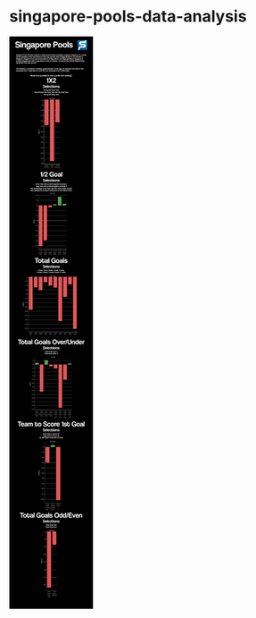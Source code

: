 # singapore-pools-data-analysis
![Graphic](https://github.com/bqxy/singapore-pools-data-analysis/blob/master/data%20visualisation/graphic.png)
